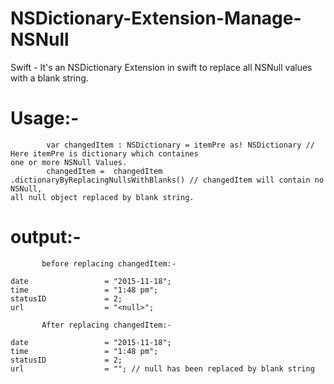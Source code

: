 # NSDictionary-Extension-Manage-NSNull
Swift - It's an NSDictionary Extension in swift to replace all NSNull values with a blank string. 


# Usage:-
            var changedItem : NSDictionary = itemPre as! NSDictionary // Here itemPre is dictionary which containes                                                                           one or more NSNull Values.
            changedItem =  changedItem .dictionaryByReplacingNullsWithBlanks() // changedItem will contain no NSNull,                                                                             all null object replaced by blank string.
            
# output:-
           before replacing changedItem:- 
               
    date                 = "2015-11-18";
    time                 = "1:48 pm";
    statusID             = 2;
    url                  = "<null>";

           After replacing changedItem:- 
               
    date                 = "2015-11-18";
    time                 = "1:48 pm";
    statusID             = 2;
    url                  = ""; // null has been replaced by blank string
